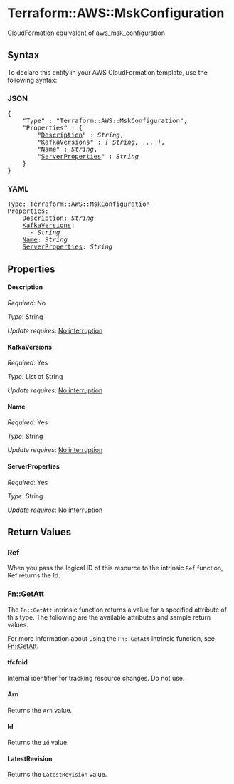 # Terraform::AWS::MskConfiguration

CloudFormation equivalent of aws_msk_configuration

## Syntax

To declare this entity in your AWS CloudFormation template, use the following syntax:

### JSON

<pre>
{
    "Type" : "Terraform::AWS::MskConfiguration",
    "Properties" : {
        "<a href="#description" title="Description">Description</a>" : <i>String</i>,
        "<a href="#kafkaversions" title="KafkaVersions">KafkaVersions</a>" : <i>[ String, ... ]</i>,
        "<a href="#name" title="Name">Name</a>" : <i>String</i>,
        "<a href="#serverproperties" title="ServerProperties">ServerProperties</a>" : <i>String</i>
    }
}
</pre>

### YAML

<pre>
Type: Terraform::AWS::MskConfiguration
Properties:
    <a href="#description" title="Description">Description</a>: <i>String</i>
    <a href="#kafkaversions" title="KafkaVersions">KafkaVersions</a>: <i>
      - String</i>
    <a href="#name" title="Name">Name</a>: <i>String</i>
    <a href="#serverproperties" title="ServerProperties">ServerProperties</a>: <i>String</i>
</pre>

## Properties

#### Description

_Required_: No

_Type_: String

_Update requires_: [No interruption](https://docs.aws.amazon.com/AWSCloudFormation/latest/UserGuide/using-cfn-updating-stacks-update-behaviors.html#update-no-interrupt)

#### KafkaVersions

_Required_: Yes

_Type_: List of String

_Update requires_: [No interruption](https://docs.aws.amazon.com/AWSCloudFormation/latest/UserGuide/using-cfn-updating-stacks-update-behaviors.html#update-no-interrupt)

#### Name

_Required_: Yes

_Type_: String

_Update requires_: [No interruption](https://docs.aws.amazon.com/AWSCloudFormation/latest/UserGuide/using-cfn-updating-stacks-update-behaviors.html#update-no-interrupt)

#### ServerProperties

_Required_: Yes

_Type_: String

_Update requires_: [No interruption](https://docs.aws.amazon.com/AWSCloudFormation/latest/UserGuide/using-cfn-updating-stacks-update-behaviors.html#update-no-interrupt)

## Return Values

### Ref

When you pass the logical ID of this resource to the intrinsic `Ref` function, Ref returns the Id.

### Fn::GetAtt

The `Fn::GetAtt` intrinsic function returns a value for a specified attribute of this type. The following are the available attributes and sample return values.

For more information about using the `Fn::GetAtt` intrinsic function, see [Fn::GetAtt](https://docs.aws.amazon.com/AWSCloudFormation/latest/UserGuide/intrinsic-function-reference-getatt.html).

#### tfcfnid

Internal identifier for tracking resource changes. Do not use.

#### Arn

Returns the <code>Arn</code> value.

#### Id

Returns the <code>Id</code> value.

#### LatestRevision

Returns the <code>LatestRevision</code> value.

